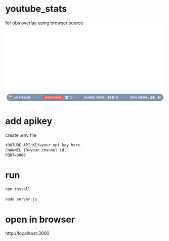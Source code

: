 # youtube_stats
for obs overlay using browser source
![screenshot](./youtube-stats/Screenshot.png)

# add apikey 
create .env file 
```
YOUTUBE_API_KEY=your api key here.
CHANNEL_ID=your channel id.
PORT=3000
```

# run 
```
npm install

node server.js
```

# open in browser
http://localhost:3000
